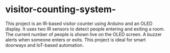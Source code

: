 # visitor-counting-system-
This project is an IR-based visitor counter using Arduino and an OLED display. It uses two IR sensors to detect people entering and exiting a room. The current number of people is shown live on the OLED screen. A buzzer alerts when someone enters or exits. This project is ideal for smart doorways and IoT-based automation.
